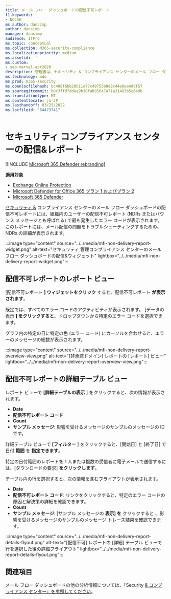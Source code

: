 ```yaml
---
title: メール フロー ダッシュボードの配信不可レポート
f1.keywords:
- NOCSH
ms.author: dansimp
author: dansimp
manager: dansimp
audience: ITPro
ms.topic: conceptual
ms.collection: M365-security-compliance
ms.localizationpriority: medium
ms.assetid: ''
ms.custom:
- seo-marvel-apr2020
description: 管理者は、セキュリティ & コンプライアンス センターのメール フロー ダッシュボードで配信不可の詳細レポートを使用して、組織内の送信者からの配信不可レポート (NDRs またはバウンス メッセージとも呼ばれる) で最も頻繁に発生するエラー コードを監視する方法について説明します。
ms.technology: mdo
ms.prod: m365-security
ms.openlocfilehash: bc408f6bb28b11e77c49755b888c44e0ea4d9f57
ms.sourcegitcommit: b0c3ffd7ddee9b30fab85047a71a31483b5c649b
ms.translationtype: MT
ms.contentlocale: ja-JP
ms.lasthandoff: 03/25/2022
ms.locfileid: "64473741"
---
```

# <a name="non-delivery-report-in-the-security--compliance-center"></a>セキュリティ コンプライアンス センターの配信&レポート

[!INCLUDE [Microsoft 365 Defender rebranding](../includes/microsoft-defender-for-office.md)]

**適用対象**
- [Exchange Online Protection](exchange-online-protection-overview.md)
- [Microsoft Defender for Office 365 プラン 1 およびプラン 2](defender-for-office-365.md)
- [Microsoft 365 Defender](../defender/microsoft-365-defender.md)

[セキュリティ &](https://protection.office.com) コンプライアンス センターのメール フロー [](mail-flow-insights-v2.md) ダッシュボードの配信不可レポートには、組織内のユーザーの配信不可レポート (NDRs またはバウンス メッセージとも呼ばれる) で最も発生したエラー コードが表示されます。 このレポートには、メール配信の問題をトラブルシューティングするための、NDRs の詳細が表示されます。

:::image type="content" source="../../media/mfi-non-delivery-report-widget.png" alt-text="セキュリティ 管理コンプライアンス センターのメール フロー ダッシュボードの配信&ウィジェット" lightbox="../../media/mfi-non-delivery-report-widget.png":::

## <a name="report-view-for-the-non-delivery-report"></a>配信不可レポートのレポート ビュー

[配信不可レポート **] ウィジェットをクリック** すると、配信不可レポート **が表示されます**。

既定では、すべてのエラー コードのアクティビティが表示されます。 [データの表示 **] をクリックすると**、ドロップダウンから特定のエラー コードを選択できます。

グラフ内の特定の日に特定の色 (エラー コード) にカーソルを合わせると、エラーのメッセージの総数が表示されます。

:::image type="content" source="../../media/mfi-non-delivery-report-overview-view.png" alt-text="[非承諾ドメイン] レポートの [レポート] ビュー" lightbox="../../media/mfi-non-delivery-report-overview-view.png":::

## <a name="details-table-view-for-the-non-delivery-report"></a>配信不可レポートの詳細テーブル ビュー

レポート ビューで **[詳細テーブルの表示** ] をクリックすると、次の情報が表示されます。

- **Date**
- **配信不可レポート コード**
- **Count**
- **サンプル メッセージ**: 影響を受けるメッセージのサンプルのメッセージの ID です。

詳細テーブル ビューで **[フィルター** ] をクリックすると、[開始日] と [終了日] で日付 **範囲** を **指定できます**。

特定の日付範囲のレポートを 1 人または複数の受信者に電子メールで送信するには、[ダウンロードの要求] **をクリックします**。

テーブル内の行を選択すると、次の情報を含むフライアウトが表示されます。

- **Date**
- **配信不可レポート コード**: リンクをクリックすると、特定のエラー コードの原因と解決策の詳細を確認できます。
- **Count**
- **サンプル メッセージ**: [サンプル メッセージの **表示] を** クリックすると [](message-trace-scc.md)、影響を受けるメッセージのサンプルのメッセージ トレース結果を確認できます。


:::image type="content" source="../../media/mfi-non-delivery-report-details-flyout.png" alt-text="[配信不可] レポートの [詳細] テーブル ビューで行を選択した後の詳細フライアウト" lightbox="../../media/mfi-non-delivery-report-details-flyout.png":::

## <a name="related-topics"></a>関連項目

メール フロー ダッシュボードの他の分析情報については、「Security [& コンプライアンス センター」を参照してください](mail-flow-insights-v2.md)。
